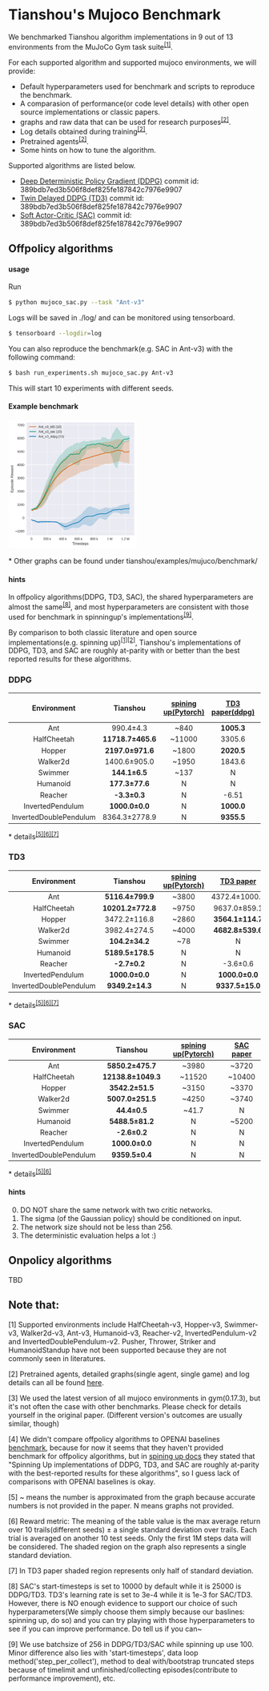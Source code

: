 # Tianshou's Mujoco Benchmark
We benchmarked Tianshou algorithm implementations in 9 out of 13 environments from the MuJoCo Gym task suite<sup>[[1]](#footnote1)</sup>.

For each supported algorithm and supported mujoco environments, we will provide:
- Default hyperparameters used for benchmark and scripts to reproduce the benchmark.
- A comparasion of performance(or code level details) with other open source implementations or classic papers.
- graphs and raw data that can be used for research purposes<sup>[[2]](#footnote2)</sup>.
- Log details obtained during training<sup>[[2]](#footnote2)</sup>.
- Pretrained agents<sup>[[2]](#footnote2)</sup>.
- Some hints on how to tune the algorithm.
  
Supported algorithms are listed below.
- [Deep Deterministic Policy Gradient (DDPG)](https://arxiv.org/pdf/1509.02971.pdf) commit id: 389bdb7ed3b506f8def825fe187842c7976e9907
- [Twin Delayed DDPG (TD3)](https://arxiv.org/pdf/1802.09477.pdf) commit id: 389bdb7ed3b506f8def825fe187842c7976e9907
- [Soft Actor-Critic (SAC)](https://arxiv.org/pdf/1812.05905.pdf) commit id: 389bdb7ed3b506f8def825fe187842c7976e9907

## Offpolicy algorithms
#### usage
Run

```bash
$ python mujoco_sac.py --task "Ant-v3"
```

Logs will be saved in ./log/ and can be monitored using tensorboard.

```bash
$ tensorboard --logdir=log
```

You can also reproduce the benchmark(e.g. SAC in Ant-v3) with the following command:

```bash
$ bash run_experiments.sh mujoco_sac.py Ant-v3
```

This will start 10 experiments with different seeds.

#### Example benchmark
<img src="./benchmark/Ant-v3/figure.png" width="256" height="256">

\* Other graphs can be found under tianshou/examples/mujuco/benchmark/

#### hints
In offpolicy algorithms(DDPG, TD3, SAC), the shared hyperparameters are almost the same<sup>[[8]](#footnote8)</sup>, and most hyperparameters are consistent with those used for benchmark in spinningup's implementations<sup>[[9]](#footnote9)</sup>.

By comparison to both classic literature and open source implementations(e.g. spinning up)<sup>[[1]](#footnote1)</sup><sup>[[2]](#footnote2)</sup>, Tianshou's implementations of DDPG, TD3, and SAC are roughly at-parity with or better than the best reported results for these algorithms.

### DDPG
|      Environment       |     Tianshou      | [spining up(Pytorch)](https://spinningup.openai.com/en/latest/spinningup/bench.html) | [TD3 paper(ddpg)](https://arxiv.org/abs/1802.09477) | [TD3 paper(our ddpg)](https://arxiv.org/abs/1802.09477) |
| :--------------------: | :---------------: | :-------------------: | :---------------: | :-------------------: |
|          Ant           |     990.4±4.3     |         ~840          |    **1005.3**     |         888.8         |
|      HalfCheetah       | **11718.7±465.6** |        ~11000         |      3305.6       |        8577.3         |
|         Hopper         | **2197.0±971.6**  |         ~1800         |    **2020.5**     |        1860.0         |
|        Walker2d        |   1400.6±905.0    |         ~1950         |      1843.6       |      **3098.1**       |
|        Swimmer         |   **144.1±6.5**   |         ~137          |         N         |           N           |
|        Humanoid        |  **177.3±77.6**   |           N           |         N         |           N           |
|        Reacher         |   **-3.3±0.3**    |           N           |       -6.51       |         -4.01         |
|    InvertedPendulum    |  **1000.0±0.0**   |           N           |    **1000.0**     |      **1000.0**       |
| InvertedDoublePendulum |   8364.3±2778.9   |           N           |    **9355.5**     |        8370.0         |

\* details<sup>[[5]](#footnote5)</sup><sup>[[6]](#footnote6)</sup><sup>[[7]](#footnote7)</sup>

### TD3

|      Environment       |     Tianshou      | [spining up(Pytorch)](https://spinningup.openai.com/en/latest/spinningup/bench.html) |   [TD3 paper](https://arxiv.org/abs/1802.09477)    |
| :--------------------: | :---------------: | :-------------------: | :--------------: |
|          Ant           | **5116.4±799.9**  |         ~3800         |  4372.4±1000.3   |
|      HalfCheetah       | **10201.2±772.8** |         ~9750         |   9637.0±859.1   |
|         Hopper         |   3472.2±116.8    |         ~2860         | **3564.1±114.7** |
|        Walker2d        |   3982.4±274.5    |         ~4000         | **4682.8±539.6** |
|        Swimmer         |  **104.2±34.2**   |          ~78          |        N         |
|        Humanoid        | **5189.5±178.5**  |           N           |        N         |
|        Reacher         |   **-2.7±0.2**    |           N           |     -3.6±0.6     |
|    InvertedPendulum    |  **1000.0±0.0**   |           N           |  **1000.0±0.0**  |
| InvertedDoublePendulum |  **9349.2±14.3**  |           N           | **9337.5±15.0**  |

\* details<sup>[[5]](#footnote5)</sup><sup>[[6]](#footnote6)</sup><sup>[[7]](#footnote7)</sup>

### SAC
|      Environment       |      Tianshou      | [spining up(Pytorch)](https://spinningup.openai.com/en/latest/spinningup/bench.html) | [SAC paper](https://arxiv.org/abs/1801.01290) |
| :--------------------: | :----------------: | :-------------------: | :---------: |
|          Ant           |  **5850.2±475.7**  |         ~3980         |    ~3720    |
|      HalfCheetah       | **12138.8±1049.3** |        ~11520         |   ~10400    |
|         Hopper         |  **3542.2±51.5**   |         ~3150         |    ~3370    |
|        Walker2d        |  **5007.0±251.5**  |         ~4250         |    ~3740    |
|        Swimmer         |    **44.4±0.5**    |         ~41.7         |      N      |
|        Humanoid        |  **5488.5±81.2**   |           N           |    ~5200    |
|        Reacher         |    **-2.6±0.2**    |           N           |      N      |
|    InvertedPendulum    |   **1000.0±0.0**   |           N           |      N      |
| InvertedDoublePendulum |   **9359.5±0.4**   |           N           |      N      |

\* details<sup>[[5]](#footnote5)</sup><sup>[[6]](#footnote6)</sup>

#### hints
0. DO NOT share the same network with two critic networks.
1. The sigma (of the Gaussian policy) should be conditioned on input.
2. The network size should not be less than 256.
3. The deterministic evaluation helps a lot :)

## Onpolicy algorithms
TBD




## Note that:
<a name="footnote1">[1]</a>  Supported environments include HalfCheetah-v3, Hopper-v3, Swimmer-v3, Walker2d-v3, Ant-v3, Humanoid-v3, Reacher-v2, InvertedPendulum-v2 and InvertedDoublePendulum-v2. Pusher, Thrower, Striker and HumanoidStandup have not been supported because they are not commonly seen in literatures.

<a name="footnote2">[2]</a>  Pretrained agents, detailed graphs(single agent, single game) and log details can all be found [here](https://cloud.tsinghua.edu.cn/d/356e0f5d1e66426b9828/).

<a name="footnote3">[3]</a>  We used the latest version of all mujoco environments in gym(0.17.3), but it's not often the case with other benchmarks. Please check for details yourself in the original paper. (Different version's outcomes are usually similar, though)

<a name="footnote4">[4]</a>  We didn't compare offpolicy algorithms to OPENAI baselines [benchmark](https://github.com/openai/baselines/blob/master/benchmarks_mujoco1M.htm), because for now it seems that they haven't provided benchmark for offpolicy algorithms, but in [spining up docs](https://spinningup.openai.com/en/latest/spinningup/bench.html) they stated that "Spinning Up implementations of DDPG, TD3, and SAC are roughly at-parity with the best-reported results for these algorithms", so I guess lack of comparisons with OPENAI baselines is okay.

<a name="footnote5">[5]</a>  ~ means the number is approximated from the graph because accurate numbers is not provided in the paper. N means graphs not provided.

<a name="footnote6">[6]</a>  Reward metric: The meaning of the table value is the max average return over 10 trails(different seeds) ± a single standard deviation over trails. Each trial is averaged on another 10 test seeds. Only the first 1M steps data will be considered. The shaded region on the graph also represents a single standard deviation.

<a name="footnote7">[7]</a>  In TD3 paper shaded region represents only half of standard deviation.

<a name="footnote8">[8]</a>  SAC's start-timesteps is set to 10000 by default while it is 25000 is DDPG/TD3. TD3's learning rate is set to 3e-4 while it is 1e-3 for SAC/TD3. However, there is NO enough evidence to support our choice of such hyperparameters(We simply choose them simply because our baslines: spinning up, do so) and you can try playing with those hyperparameters to see if you can improve performance. Do tell us if you can~

<a name="footnote9">[9]</a>  We use batchsize of 256 in DDPG/TD3/SAC while spinning up use 100. Minor difference also lies with 'start-timesteps', data loop method('step_per_collect'), method to deal with/bootstrap truncated steps because of timelimit and unfinished/collecting episodes(contribute to performance improvement), etc.

